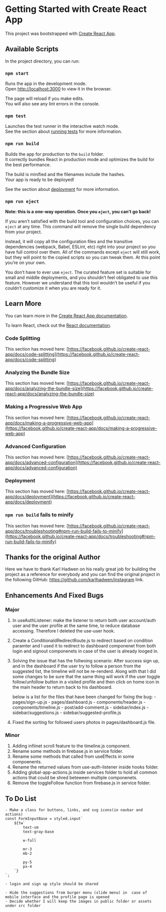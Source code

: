 # Getting Started with Create React App

This project was bootstrapped with [Create React App](https://github.com/facebook/create-react-app).

## Available Scripts

In the project directory, you can run:

### `npm start`

Runs the app in the development mode.\
Open [http://localhost:3000](http://localhost:3000) to view it in the browser.

The page will reload if you make edits.\
You will also see any lint errors in the console.

### `npm test`

Launches the test runner in the interactive watch mode.\
See the section about [running tests](https://facebook.github.io/create-react-app/docs/running-tests) for more information.

### `npm run build`

Builds the app for production to the `build` folder.\
It correctly bundles React in production mode and optimizes the build for the best performance.

The build is minified and the filenames include the hashes.\
Your app is ready to be deployed!

See the section about [deployment](https://facebook.github.io/create-react-app/docs/deployment) for more information.

### `npm run eject`

**Note: this is a one-way operation. Once you `eject`, you can’t go back!**

If you aren’t satisfied with the build tool and configuration choices, you can `eject` at any time. This command will remove the single build dependency from your project.

Instead, it will copy all the configuration files and the transitive dependencies (webpack, Babel, ESLint, etc) right into your project so you have full control over them. All of the commands except `eject` will still work, but they will point to the copied scripts so you can tweak them. At this point you’re on your own.

You don’t have to ever use `eject`. The curated feature set is suitable for small and middle deployments, and you shouldn’t feel obligated to use this feature. However we understand that this tool wouldn’t be useful if you couldn’t customize it when you are ready for it.

## Learn More

You can learn more in the [Create React App documentation](https://facebook.github.io/create-react-app/docs/getting-started).

To learn React, check out the [React documentation](https://reactjs.org/).

### Code Splitting

This section has moved here: [https://facebook.github.io/create-react-app/docs/code-splitting](https://facebook.github.io/create-react-app/docs/code-splitting)

### Analyzing the Bundle Size

This section has moved here: [https://facebook.github.io/create-react-app/docs/analyzing-the-bundle-size](https://facebook.github.io/create-react-app/docs/analyzing-the-bundle-size)

### Making a Progressive Web App

This section has moved here: [https://facebook.github.io/create-react-app/docs/making-a-progressive-web-app](https://facebook.github.io/create-react-app/docs/making-a-progressive-web-app)

### Advanced Configuration

This section has moved here: [https://facebook.github.io/create-react-app/docs/advanced-configuration](https://facebook.github.io/create-react-app/docs/advanced-configuration)

### Deployment

This section has moved here: [https://facebook.github.io/create-react-app/docs/deployment](https://facebook.github.io/create-react-app/docs/deployment)

### `npm run build` fails to minify

This section has moved here: [https://facebook.github.io/create-react-app/docs/troubleshooting#npm-run-build-fails-to-minify](https://facebook.github.io/create-react-app/docs/troubleshooting#npm-run-build-fails-to-minify)

## Thanks for the original Author
Here we have to thank Karl Hadwen on his really great job for building the project as a reference for everybody and you can find the original project in the following GitHub: https://github.com/karlhadwen/instagram link.

## Enhancements And Fixed Bugs
### Major
1. In useAuthListener: make the listener to return both user account/auth user and the user profile at the same time, to reduce database accessing.
Therefore I deleted the use-user hook.

2. Create a ConditionaldRedirectRoute.js to redirect based on condition paramter and I used it to redirect to dashboard componenet from both login and signout componenets in case of the user is already looged in.

3. Solving the issue that has the follwoing scenario:
    After success sign up, and in the dashboard if the user try to follow a person from the suggested list, the timeline will not be re-renderd.
    Along with that I did some changes to be sure that the same thing will work if the user toggle follow/unfollow button in a visited profile and then click on home icon in the main header to return back to his dashboard.
    
    below is a list for the files that have been changed for fixing the bug:
        - pages/sign-up.js
        - pages/dashboard.js
        - components/header.js
        - components/timeline.js
        - post/add-comment.js
        - sidebar/index.js
        - sidebar/suggestions.js
        - sidebar/suggested-profile.js

4. Fixed the sorting for followed users photos in pages/dashboard.js file.
 

### Minor
1. Adding infiinet scroll feature to the timeline.js component.  
2. Rename some methods in firebase.js in service folder.
3. Rename some methods that called from useEffects in some compoenents.
4. Rename the returned values from use-auth-listener inside hooks folder. 
5. Adding global-app-actions.js inside services folder to hold all common actions that could be shred beteween multiple componenets.
6. Remove the toggleFollow function from firebase.js in service folder. 

## To Do List
	- Make a class for buttons, links, and svg icons(in navbar and actions)
	const FormInputBase = styled.input`
        ${tw`    
            text-sm 
            text-gray-base 

            w-full 

            mr-3 
            mb-2

            py-5 
            px-4        
        `}
    `;
    
	- login and sign up style should be shared
	
	- Hide the suggestions from burger menu (slide menu) in  case of mobile interface and the profile page is opened
	- Decide whether I will keep the images in public folder or assets under src folder
